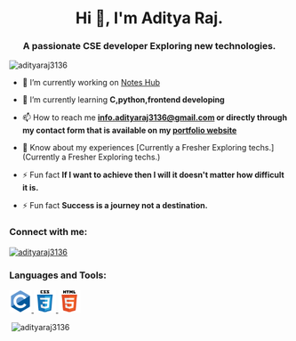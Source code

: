 <h1 align="center">Hi 👋, I'm Aditya Raj.</h1>
<h3 align="center">A passionate CSE developer Exploring new technologies.</h3>

<p align="left"> <img src="https://komarev.com/ghpvc/?username=adityaraj3136&label=Profile%20views&color=0e75b6&style=flat" alt="adityaraj3136" /> </p>

- 🔭 I’m currently working on [Notes Hub](https://adityaraj3136.github.io)

- 🌱 I’m currently learning **C,python,frontend developing**

- 📫 How to reach me **info.adityaraj3136@gmail.com or directly through my contact form that is available on my [portfolio website](https://adityaraj3136.github.io/adityatechlab/)**

- 📄 Know about my experiences [Currently a Fresher Exploring techs.](Currently a Fresher Exploring techs.)

- ⚡ Fun fact **If I want to achieve then I will it doesn't matter how difficult it is.**
- ⚡ Fun fact **Success is a journey not a destination.**


<h3 align="left">Connect with me:</h3>
<p align="left">
<a href="https://linkedin.com/in/adityaraj3136" target="blank"><img align="center" src="https://raw.githubusercontent.com/rahuldkjain/github-profile-readme-generator/master/src/images/icons/Social/linked-in-alt.svg" alt="adityaraj3136" height="30" width="40" /></a>
</p>

<h3 align="left">Languages and Tools:</h3>
<p align="left"> <a href="https://www.cprogramming.com/" target="_blank" rel="noreferrer"> <img src="https://raw.githubusercontent.com/devicons/devicon/master/icons/c/c-original.svg" alt="c" width="40" height="40"/> </a> <a href="https://www.w3schools.com/css/" target="_blank" rel="noreferrer"> <img src="https://raw.githubusercontent.com/devicons/devicon/master/icons/css3/css3-original-wordmark.svg" alt="css3" width="40" height="40"/> </a> <a href="https://www.w3.org/html/" target="_blank" rel="noreferrer"> <img src="https://raw.githubusercontent.com/devicons/devicon/master/icons/html5/html5-original-wordmark.svg" alt="html5" width="40" height="40"/> </a> </p>

<p>&nbsp;<img align="center" src="https://github-readme-stats.vercel.app/api?username=adityaraj3136&show_icons=true&locale=en" alt="adityaraj3136" /></p>
